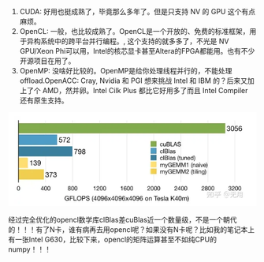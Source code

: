 1. CUDA: 好用也挺成熟了，毕竟那么多年了。但是只支持 NV 的 GPU 这个有点麻烦。
2. OpenCL: 一般，也比较成熟了。OpenCL是一个开放的、免费的标准框架，用于异构系统中的跨平台并行编程。, 这个支持的就多多了，不光是 NV GPU/Xeon Phi可以用，Intel的核芯显卡甚至Altera的FPGA都能用。也有不少开源项目在用了。
3. OpenMP: 没啥好比较的。OpenMP是给你处理线程并行的，不能处理 offload.OpenACC: Cray, Nvidia 和 PGI 想来挑战 Intel 和 IBM 的？后来又加上了个 AMD，然并卵。Intel Cilk Plus 都比它好用多了而且 Intel Compiler 还有原生支持。





![](images/2023-08-29-11-20-47.png)

经过完全优化的opencl数学库clBlas差cuBlas近一个数量级，不是一个朝代的！！！有了N卡，谁有病再去用opencl呢？如果没有N卡呢？比如我的笔记本上有一张Intel G630，比较下来，opencl的矩阵运算甚至不如纯CPU的numpy！！！

